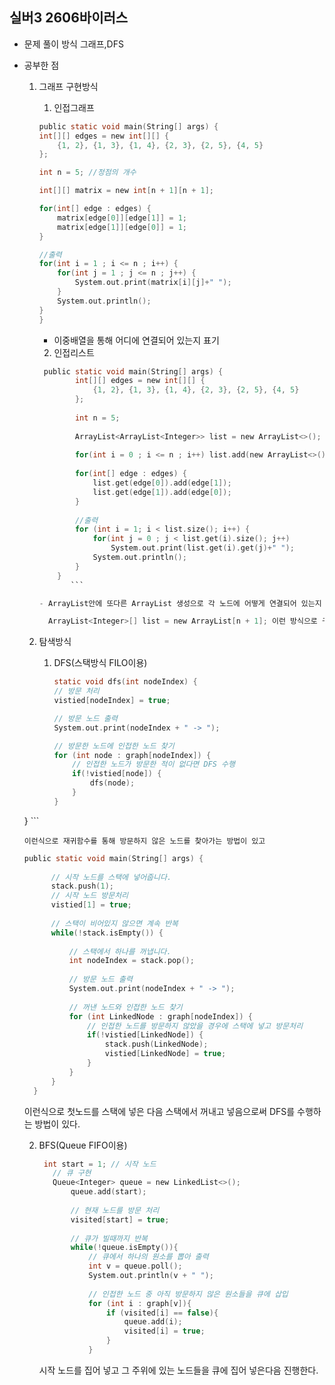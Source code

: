 ## 실버3 2606바이러스

- 문제 풀이 방식
  그래프,DFS

- 공부한 점
  1) 그래프 구현방식
      1. 인접그래프
        ```c
        public static void main(String[] args) {
		int[][] edges = new int[][] {
			{1, 2}, {1, 3}, {1, 4}, {2, 3}, {2, 5}, {4, 5}
		};
		
		int n = 5; //정점의 개수
		
		int[][] matrix = new int[n + 1][n + 1];
		
		for(int[] edge : edges) {
			matrix[edge[0]][edge[1]] = 1;
			matrix[edge[1]][edge[0]] = 1;
		}
		
        //출력
		for(int i = 1 ; i <= n ; i++) {
			for(int j = 1 ; j <= n ; j++) {
				System.out.print(matrix[i][j]+" ");
			}
			System.out.println();
		}
	  }
	  ```
  
        - 이중배열을 통해 어디에 연결되어 있는지 표기


      2. 인접리스트
  
        ```c
         public static void main(String[] args) {
        		int[][] edges = new int[][] {
        			{1, 2}, {1, 3}, {1, 4}, {2, 3}, {2, 5}, {4, 5}
        		};
        		
        		int n = 5;
        		
        		ArrayList<ArrayList<Integer>> list = new ArrayList<>();
        		
        		for(int i = 0 ; i <= n ; i++) list.add(new ArrayList<>());
        		
        		for(int[] edge : edges) {
        			list.get(edge[0]).add(edge[1]);
        			list.get(edge[1]).add(edge[0]);
        		}
        		
                //출력
        		for (int i = 1; i < list.size(); i++) {
        			for(int j = 0 ; j < list.get(i).size(); j++) 
        				System.out.print(list.get(i).get(j)+" ");
        			System.out.println();
        		}
        	}
    		   ```
  
        - ArrayList안에 또다른 ArrayList 생성으로 각 노드에 어떻게 연결되어 있는지 표시
  
          ArrayList<Integer>[] list = new ArrayList[n + 1]; 이런 방식으로 구현가능
  
  2) 탐색방식
     1. DFS(스택방식 FILO이용)
        
        ```c
        static void dfs(int nodeIndex) {
		// 방문 처리
		vistied[nodeIndex] = true;
		
		// 방문 노드 출력
		System.out.print(nodeIndex + " -> ");
		
		// 방문한 노드에 인접한 노드 찾기
		for (int node : graph[nodeIndex]) {
			// 인접한 노드가 방문한 적이 없다면 DFS 수행
			if(!vistied[node]) {
				dfs(node);
			}
		}
	}
        ```

      이런식으로 재귀함수를 통해 방문하지 않은 노드를 찾아가는 방법이 있고

  ```c
  public static void main(String[] args) {
		
		// 시작 노드를 스택에 넣어줍니다.
		stack.push(1);
		// 시작 노드 방문처리
		vistied[1] = true;
		
		// 스택이 비어있지 않으면 계속 반복
		while(!stack.isEmpty()) {
			
			// 스택에서 하나를 꺼냅니다.
			int nodeIndex = stack.pop();
			
			// 방문 노드 출력
			System.out.print(nodeIndex + " -> ");
			
			// 꺼낸 노드와 인접한 노드 찾기
			for (int LinkedNode : graph[nodeIndex]) {
				// 인접한 노드를 방문하지 않았을 경우에 스택에 넣고 방문처리 
				if(!vistied[LinkedNode]) {
					stack.push(LinkedNode);
					vistied[LinkedNode] = true;
				}
			}
		}
	}
  ```

  이런식으로 첫노드를 스택에 넣은 다음 스택에서 꺼내고 넣음으로써 DFS를 수행하는 방법이 있다.

  2. BFS(Queue FIFO이용)
     
     ```c
      int start = 1; // 시작 노드
        // 큐 구현
        Queue<Integer> queue = new LinkedList<>();
            queue.add(start);
            
            // 현재 노드를 방문 처리
            visited[start] = true;
            
            // 큐가 빌때까지 반복
            while(!queue.isEmpty()){
                // 큐에서 하나의 원소를 뽑아 출력
                int v = queue.poll();
                System.out.println(v + " ");
                
                // 인접한 노드 중 아직 방문하지 않은 원소들을 큐에 삽입
                for (int i : graph[v]){
                    if (visited[i] == false){
                        queue.add(i);
                        visited[i] = true;
                    }
                }
     ```

     시작 노드를 집어 넣고 그 주위에 있는 노드들을 큐에 집어 넣은다음 진행한다.
